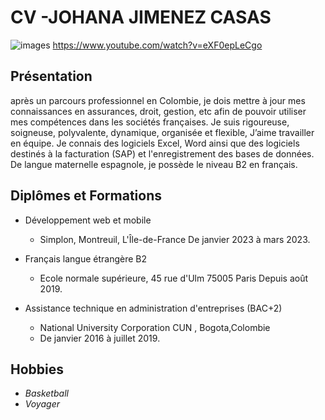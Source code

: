 # CV -JOHANA JIMENEZ CASAS
![images](https://github.com/JohanaJimenez1/MarkDown/assets/137881601/6894e0f3-3f58-4eed-8978-880d0d81ba2d)
[](url)https://www.youtube.com/watch?v=eXF0epLeCgo
## Présentation
après un parcours professionnel en Colombie, je dois mettre à jour mes
connaissances en assurances, droit, gestion, etc afin de pouvoir utiliser mes compétences dans
les sociétés françaises.
Je suis rigoureuse, soigneuse, polyvalente, dynamique, organisée et flexible, J’aime travailler en
équipe.
Je connais des logiciels Excel, Word ainsi que des logiciels destinés à la facturation (SAP) et
l'enregistrement des bases de données.
De langue maternelle espagnole, je possède le niveau B2 en français.

## Diplômes et Formations
- Développement web et mobile
  - Simplon, Montreuil, L'Île-de-France De janvier 2023 à mars 2023.

- Français langue étrangère B2
  - Ecole normale supérieure, 45 rue d'Ulm 75005 Paris Depuis août 2019.

- Assistance technique en administration d'entreprises (BAC+2)
  - National University Corporation CUN , Bogota,Colombie
  - De janvier 2016 à juillet 2019.
## Hobbies
  - _Basketball_
  - _Voyager_
